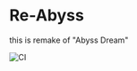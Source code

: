 # Re-Abyss
this is remake of "Abyss Dream"

![CI](https://github.com/tyanmahou/Re-Abyss/workflows/CI/badge.svg)
